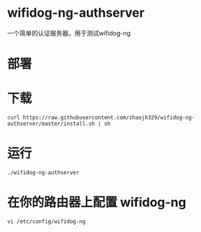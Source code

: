# wifidog-ng-authserver
一个简单的认证服务器，用于测试wifidog-ng

# 部署
# 下载

    curl https://raw.githubusercontent.com/zhaojh329/wifidog-ng-authserver/master/install.sh | sh

# 运行

    ./wifidog-ng-authserver

# 在你的路由器上配置  wifidog-ng 

	vi /etc/config/wifidog-ng
